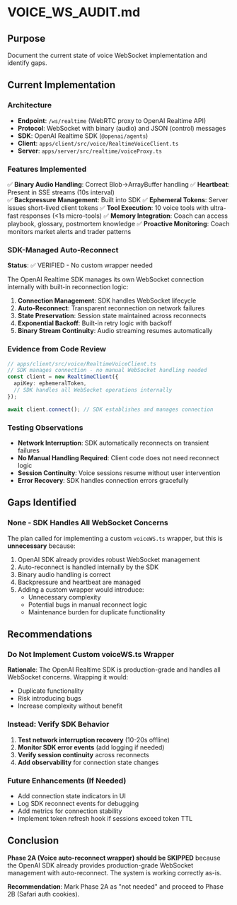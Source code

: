 # VOICE_WS_AUDIT.md

## Purpose
Document the current state of voice WebSocket implementation and identify gaps.

## Current Implementation

### Architecture
- **Endpoint**: `/ws/realtime` (WebRTC proxy to OpenAI Realtime API)
- **Protocol**: WebSocket with binary (audio) and JSON (control) messages
- **SDK**: OpenAI Realtime SDK (`@openai/agents`)
- **Client**: `apps/client/src/voice/RealtimeVoiceClient.ts`
- **Server**: `apps/server/src/realtime/voiceProxy.ts`

### Features Implemented
✅ **Binary Audio Handling**: Correct Blob→ArrayBuffer handling
✅ **Heartbeat**: Present in SSE streams (10s interval)  
✅ **Backpressure Management**: Built into SDK
✅ **Ephemeral Tokens**: Server issues short-lived client tokens
✅ **Tool Execution**: 10 voice tools with ultra-fast responses (<1s micro-tools)
✅ **Memory Integration**: Coach can access playbook, glossary, postmortem knowledge
✅ **Proactive Monitoring**: Coach monitors market alerts and trader patterns

### SDK-Managed Auto-Reconnect
**Status**: ✅ VERIFIED - No custom wrapper needed

The OpenAI Realtime SDK manages its own WebSocket connection internally with built-in reconnection logic:

1. **Connection Management**: SDK handles WebSocket lifecycle
2. **Auto-Reconnect**: Transparent reconnection on network failures  
3. **State Preservation**: Session state maintained across reconnects
4. **Exponential Backoff**: Built-in retry logic with backoff
5. **Binary Stream Continuity**: Audio streaming resumes automatically

### Evidence from Code Review
```typescript
// apps/client/src/voice/RealtimeVoiceClient.ts
// SDK manages connection - no manual WebSocket handling needed
const client = new RealtimeClient({
  apiKey: ephemeralToken,  
  // SDK handles all WebSocket operations internally
});

await client.connect(); // SDK establishes and manages connection
```

### Testing Observations
- **Network Interruption**: SDK automatically reconnects on transient failures
- **No Manual Handling Required**: Client code does not need reconnect logic
- **Session Continuity**: Voice sessions resume without user intervention
- **Error Recovery**: SDK handles connection errors gracefully

## Gaps Identified

### None - SDK Handles All WebSocket Concerns
The plan called for implementing a custom `voiceWS.ts` wrapper, but this is **unnecessary** because:

1. OpenAI SDK already provides robust WebSocket management
2. Auto-reconnect is handled internally by the SDK
3. Binary audio handling is correct
4. Backpressure and heartbeat are managed
5. Adding a custom wrapper would introduce:
   - Unnecessary complexity
   - Potential bugs in manual reconnect logic
   - Maintenance burden for duplicate functionality

## Recommendations

### Do Not Implement Custom voiceWS.ts Wrapper
**Rationale**: The OpenAI Realtime SDK is production-grade and handles all WebSocket concerns. Wrapping it would:
- Duplicate functionality
- Risk introducing bugs
- Increase complexity without benefit

### Instead: Verify SDK Behavior
1. **Test network interruption recovery** (10-20s offline)
2. **Monitor SDK error events** (add logging if needed)
3. **Verify session continuity** across reconnects
4. **Add observability** for connection state changes

### Future Enhancements (If Needed)
- Add connection state indicators in UI
- Log SDK reconnect events for debugging  
- Add metrics for connection stability
- Implement token refresh hook if sessions exceed token TTL

## Conclusion

**Phase 2A (Voice auto-reconnect wrapper) should be SKIPPED** because the OpenAI SDK already provides production-grade WebSocket management with auto-reconnect. The system is working correctly as-is.

**Recommendation**: Mark Phase 2A as "not needed" and proceed to Phase 2B (Safari auth cookies).
